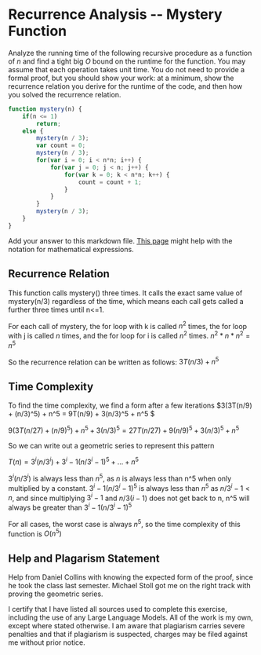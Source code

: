 # Recurrence Analysis -- Mystery Function

Analyze the running time of the following recursive procedure as a function of
$n$ and find a tight big $O$ bound on the runtime for the function. You may
assume that each operation takes unit time. You do not need to provide a formal
proof, but you should show your work: at a minimum, show the recurrence relation
you derive for the runtime of the code, and then how you solved the recurrence
relation.

```javascript
function mystery(n) {
    if(n <= 1)
        return;
    else {
        mystery(n / 3);
        var count = 0;
        mystery(n / 3);
        for(var i = 0; i < n*n; i++) {
            for(var j = 0; j < n; j++) {
                for(var k = 0; k < n*n; k++) {
                    count = count + 1;
                }
            }
        }
        mystery(n / 3);
    }
}
```

Add your answer to this markdown file. [This
page](https://docs.github.com/en/get-started/writing-on-github/working-with-advanced-formatting/writing-mathematical-expressions)
might help with the notation for mathematical expressions.

## Recurrence Relation

This function calls mystery() three times. It calls the exact same value of mystery(n/3) regardless of the time, which means each call gets called a further three times until n<=1. 

For each call of mystery, the for loop with k is called $n^2$ times, the for loop with j is called $n$ times, and the for loop for i is called $n^2$ times. $n^2 * n * n^2 = n^5$

So the recurrence relation can be written as follows: $3T(n/3) + n^5$

## Time Complexity

To find the time complexity, we find a form after a few iterations
$3(3T(n/9) + (n/3)^5) + n^5 = 9T(n/9) + 3(n/3)^5 + n^5 $

$9(3T(n/27) + (n/9)^5) + n^5 + 3(n/3)^5 = 27T(n/27) + 9(n/9)^5 + 3(n/3)^5 + n^5$

So we can write out a geometric series to represent this pattern

$T(n) = 3^i(n/3^i) + 3^i-1(n/3^i-1)^5 + ... + n^5$

$3^i(n/3^i)$ is always less than $n^5$, as $n$ is always less than n^5 when only multiplied by a constant.
$3^i-1(n/3^i-1)^5$ is always less than $n^5$ as $n/3^i-1 < n$, and since multiplying $3^i-1$ and $n/3(i-1)$ does not get back to n, n^5 will always be greater than $3^i-1(n/3^i-1)^5$

For all cases, the worst case is always $n^5$, so the time complexity of this function is $O(n^5)$

## Help and Plagarism Statement

Help from Daniel Collins with knowing the expected form of the proof, since he took the class last semester. Michael Stoll got me on the right track with proving the geometric series.

I certify that I have listed all sources used to complete this exercise, including the use of any Large Language Models. All of the work is my own, except where stated otherwise. I am aware that plagiarism carries severe penalties and that if plagiarism is suspected, charges may be filed against me without prior notice.
